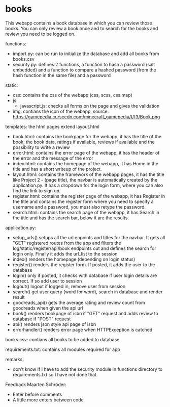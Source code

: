 # books

This webapp contains a book database in which you can review those books. You can only review a book once and to search for the books and review you need to be logged on.

functions:
  * import.py:
      can be run to initialize the database and add all books from books.csv
  * security.py:
      defines 2 functions, a function to hash a password (salt embedded) and a function to compare a hashed password (from the hash function in the same file) and a password

static:
  * css:
      contains the css of the webapp (css, scss, css.map)
  * js:
    * javascript.js:
        checks all forms on the page and gives the validation
  * img:
      contians the icon of the webapp, source: https://gamepedia.cursecdn.com/minecraft_gamepedia/f/f3/Book.png

templates:
  the html pages extend layout.html
  * book.html:
      contains the bookpage for the webapp, it has the title of the book, the book data, ratings if available, reviews if available and the possibility to write a review
  * error.html:
      contains the error page of the webapp, it has the header of the error and the message of the error
  * index.html:
      contains the homepage of the webapp, it has Home in the title and has a short writeup of the project.
  * layout.html:
      contains the framework of the webapp pages, it has the title like Project 2 - (page title), the navbar is automatically created by the application.py. It has a dropdown for the login form, where you can also find the link to sign up.
  * register.html:
      contains the register page of the webapp, it has Register in the title and contains the register form where you need to specify a username and a password, you must also retype the password.
  * search.html:
      contains the search page of the webapp, it has Search in the title and has the search bar, below it are the results.

application.py:
  * setup_urls()
      setups all the url enpoints and titles for the navbar. It gets all "GET" registered routes from the app and filters the log/static/register/api/book endpoints out and defines the search for login only. Finally it adds the url_list to the session
  * index()
      renders the homepage (depending on login status)
  * register()
      renders the register form. If posted, it adds the user to the database
  * login()
      only if posted, it checks with database if user login details are correct. If so add user to session
  * logout()
      logout if logged in, remove user from session
  * search()
      get user query (word for word), search in database and render result
  * goodreads_api()
      gets the average rating and review count from goodreads when given the api url
  * book()
      renders bookpage of isbn if "GET" request and adds review to database if "POST" request
  * api()
      renders json style api page of isbn
  * errorhandler()
      renders error page when HTTPException is catched

books.csv:
  contians all books to be added to database

requirements.txt:
  contains all modules required for app

remarks:
  * don't know if I have to add the security module in functions directory to requirements.txt so I have not done that.

Feedback Maarten Schröder:
   * Enter before comments
   * A little more enters between code